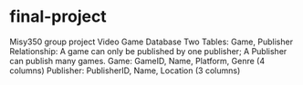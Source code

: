 # final-project
Misy350 group project
Video Game Database
Two Tables: Game, Publisher 
Relationship: A game can only be published by one publisher; A Publisher can publish many games.
Game: GameID, Name, Platform, Genre (4 columns)
Publisher: PublisherID, Name, Location (3 columns)
